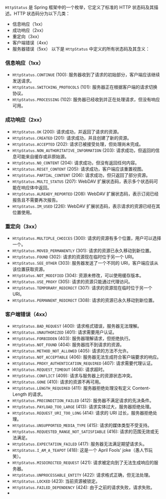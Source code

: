 `HttpStatus` 是 Spring 框架中的一个枚举，它定义了标准的 HTTP 状态码及其描述。HTTP 状态码分为以下几类：
- 信息响应（1xx）
- 成功响应（2xx）
- 重定向（3xx）
- 客户端错误（4xx）
- 服务器错误（5xx）
以下是 `HttpStatus` 中定义的所有状态码及其含义：
### 信息响应（1xx）
- `HttpStatus.CONTINUE` (100): 服务器收到了请求的初始部分，客户端应该继续发送请求。
- `HttpStatus.SWITCHING_PROTOCOLS` (101): 服务器正在根据客户端的请求切换协议。
- `HttpStatus.PROCESSING` (102): 服务器已经收到并正在处理请求，但没有响应可用。
### 成功响应（2xx）
- `HttpStatus.OK` (200): 请求成功，并返回了请求的资源。
- `HttpStatus.CREATED` (201): 请求成功，并且创建了新的资源。
- `HttpStatus.ACCEPTED` (202): 请求已被接受处理，但处理尚未完成。
- `HttpStatus.NON_AUTHORITATIVE_INFORMATION` (203): 请求成功，但返回的信息可能来自缓存或非原始源。
- `HttpStatus.NO_CONTENT` (204): 请求成功，但没有返回任何内容。
- `HttpStatus.RESET_CONTENT` (205): 请求成功，客户端应该重置视图。
- `HttpStatus.PARTIAL_CONTENT` (206): 请求成功，但只返回了部分资源。
- `HttpStatus.MULTI_STATUS` (207): WebDAV 扩展状态码，表示多个状态码可能在响应体中返回。
- `HttpStatus.ALREADY_REPORTED` (208): WebDAV 扩展状态码，表示订阅已经报告且不需要再次报告。
- `HttpStatus.IM_USED` (226): WebDAV 扩展状态码，表示请求的资源已经在其位置使用。
### 重定向（3xx）
- `HttpStatus.MULTIPLE_CHOICES` (300): 请求的资源有多个位置，用户可以选择一个。
- `HttpStatus.MOVED_PERMANENTLY` (301): 请求的资源已永久移动到新位置。
- `HttpStatus.FOUND` (302): 请求的资源现在临时位于另一个 URI。
- `HttpStatus.SEE_OTHER` (303): 服务器发送了一个不同的 URI，客户端应该从该位置获取资源。
- `HttpStatus.NOT_MODIFIED` (304): 资源未修改，可以使用缓存版本。
- `HttpStatus.USE_PROXY` (305): 请求的资源只能通过代理访问。
- `HttpStatus.TEMPORARY_REDIRECT` (307): 请求的资源现在临时位于另一个 URI。
- `HttpStatus.PERMANENT_REDIRECT` (308): 请求的资源已永久移动到新位置。
### 客户端错误（4xx）
- `HttpStatus.BAD_REQUEST` (400): 请求格式错误，服务器无法理解。
- `HttpStatus.UNAUTHORIZED` (401): 请求需要用户认证。
- `HttpStatus.FORBIDDEN` (403): 服务器理解请求，但拒绝执行。
- `HttpStatus.NOT_FOUND` (404): 服务器找不到请求的资源。
- `HttpStatus.METHOD_NOT_ALLOWED` (405): 请求的方法不允许。
- `HttpStatus.NOT_ACCEPTABLE` (406): 服务器无法生成符合客户端要求的响应。
- `HttpStatus.PROXY_AUTHENTICATION_REQUIRED` (407): 请求需要代理认证。
- `HttpStatus.REQUEST_TIMEOUT` (408): 请求超时。
- `HttpStatus.CONFLICT` (409): 请求与服务器上的资源状态冲突。
- `HttpStatus.GONE` (410): 请求的资源不再可用。
- `HttpStatus.LENGTH_REQUIRED` (411): 服务器拒绝处理没有定义 Content-Length 的请求。
- `HttpStatus.PRECONDITION_FAILED` (412): 服务器不满足请求的先决条件。
- `HttpStatus.PAYLOAD_TOO_LARGE` (413): 请求实体过大，服务器拒绝处理。
- `HttpStatus.REQUEST_URI_TOO_LONG` (414): 请求的 URI 过长，服务器拒绝处理。
- `HttpStatus.UNSUPPORTED_MEDIA_TYPE` (415): 请求的媒体类型不受支持。
- `HttpStatus.REQUESTED_RANGE_NOT_SATISFIABLE` (416): 请求的范围无效或无法满足。
- `HttpStatus.EXPECTATION_FAILED` (417): 服务器无法满足期望请求头。
- `HttpStatus.I_AM_A_TEAPOT` (418): 这是一个 April Fools' joke（愚人节玩笑）。
- `HttpStatus.MISDIRECTED_REQUEST` (421): 请求被定向到了无法生成响应的服务器。
- `HttpStatus.UNPROCESSABLE_ENTITY` (422): 请求格式正确，但无法处理。
- `HttpStatus.LOCKED` (423): 当前资源被锁定。
- `HttpStatus.FAILED_DEPENDENCY` (424): 由于之前的请求失败，请求失败。
-
